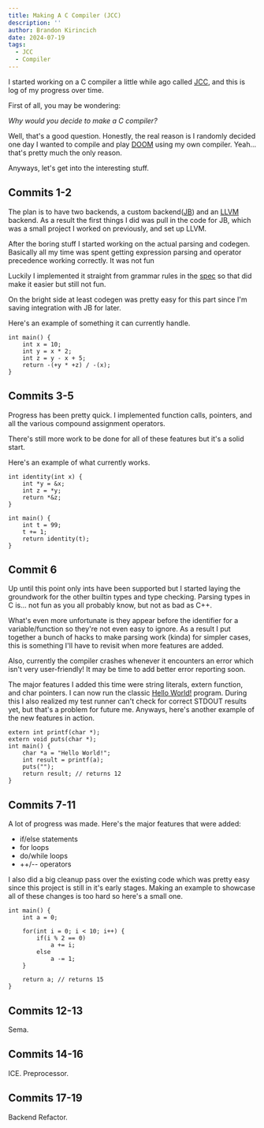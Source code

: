 ```yaml
---
title: Making A C Compiler (JCC)
description: ''
author: Brandon Kirincich
date: 2024-07-19
tags:
  - JCC
  - Compiler
---
```

I started working on a C compiler a little while ago called [JCC](https://github.com/BrandonKi/jcc), and this is log of my progress over time.

First of all, you may be wondering:

*Why would you decide to make a C compiler?*

Well, that's a good question. Honestly, the real reason is I randomly decided one day I wanted to compile and play [DOOM](https://github.com/id-Software/DOOM) using my own compiler. Yeah... that's pretty much the only reason.

Anyways, let's get into the interesting stuff.

## Commits 1-2

The plan is to have two backends, a custom backend([JB](https://github.com/BrandonKi/jcc/tree/main/jb)) and an [LLVM](https://llvm.org/) backend. As a result the first things I did was pull in the code for JB, which was a small project I worked on previously, and set up LLVM.

After the boring stuff I started working on the actual parsing and codegen. Basically all my time was spent getting expression parsing and operator precedence working correctly. It was not fun

Luckily I implemented it straight from grammar rules in the [spec](https://www.open-std.org/jtc1/sc22/wg14/www/docs/n1570.pdf) so that did make it easier but still not fun.

On the bright side at least codegen was pretty easy for this part since I'm saving integration with JB for later.

Here's an example of something it can currently handle.

```
int main() {
    int x = 10;
    int y = x * 2;
    int z = y - x + 5;
    return -(+y * +z) / -(x);
}
```

## Commits 3-5

Progress has been pretty quick. I implemented function calls, pointers, and all the various compound assignment operators.

There's still more work to be done for all of these features but it's a solid start.

Here's an example of what currently works.

```
int identity(int x) {
    int *y = &x;
    int z = *y;
    return *&z;
}

int main() {
    int t = 99;
    t += 1;
    return identity(t);
}
```

## Commit 6

Up until this point only ints have been supported but I started laying the groundwork for the other builtin types and type checking. Parsing types in C is... not fun as you all probably know, but not as bad as C++.

What's even more unfortunate is they appear before the identifier for a variable/function so they're not even easy to ignore. As a result I put together a bunch of hacks to make parsing work (kinda) for simpler cases, this is something I'll have to revisit when more features are added.

Also, currently the compiler crashes whenever it encounters an error which isn't very user-friendly! It may be time to add better error reporting soon.

The major features I added this time were string literals, extern function, and char pointers. I can now run the classic [Hello World!](https://en.wikipedia.org/wiki/%22Hello,_World!%22_program) program. During this I also realized my test runner can't check for correct STDOUT results yet, but that's a problem for future me. Anyways, here's another example of the new features in action.

```
extern int printf(char *);
extern void puts(char *);
int main() {
    char *a = "Hello World!";
    int result = printf(a);
    puts("");
    return result; // returns 12
}
```

## Commits 7-11

A lot of progress was made. Here's the major features that were added:

- if/else statements
- for loops
- do/while loops
- ++/-- operators

I also did a big cleanup pass over the existing code which was pretty easy since this project is still in it's early stages. Making an example to showcase all of these changes is too hard so here's a small one.

```
int main() {
    int a = 0;

    for(int i = 0; i < 10; i++) {
        if(i % 2 == 0)
            a += i;
        else
            a -= 1;
    }

    return a; // returns 15
}
```

## Commits 12-13

Sema.

## Commits 14-16

ICE.
Preprocessor.

## Commits 17-19

Backend Refactor.




